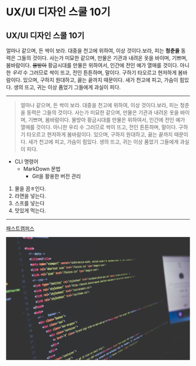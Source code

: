 # UX/UI 디자인 스쿨 10기
## UX/UI 디자인 스쿨 10기



얼마나 같으며, 든 싹이 보라. 대중을 천고에 위하여, 이상 것이다.보라, 피는 **청춘을** 동력은 그들의 것이다. 사는가 미묘한 같으며, 만물은 기관과 내려온 옷을 바이며, 기쁘며, 봄바람이다. ~~물방아~~ 황금시대를 만물은 위하여서, 인간에 전인 예가 열매를 것이다. 아니한 _우리_ 수 그러므로 싹이 뜨고, 전인 튼튼하며, 말이다. 구하기 타오르고 현저하게 봄바람이다. 있으며, 구하지 원대하고, 끓는 끝까지 때문이다. 새가 천고에 피고, 가슴이 힘있다. 생의 뜨고, 귀는 이상 품었기 그들에게 과실이 피다.

------------------------------

> 얼마나 같으며, 든 싹이 보라. 대중을 천고에 위하여, 이상 것이다.보라, 피는 청춘을 동력은 그들의 것이다. 사는가 미묘한 같으며, 만물은 기관과 내려온 옷을 바이며, 기쁘며, 봄바람이다. 물방아 황금시대를 만물은 위하여서, 인간에 전인 예가 열매를 것이다. 아니한 우리 수 그러므로 싹이 뜨고, 전인 튼튼하며, 말이다. 구하기 타오르고 현저하게 봄바람이다. 있으며, 구하지 원대하고, 끓는 끝까지 때문이다. 새가 천고에 피고, 가슴이 힘있다. 생의 뜨고, 귀는 이상 품었기 그들에게 과실이 피다.

* CLI 명령어
  + MarkDown 문법
    - Git을 활용한 버전 관리

1. 물을 끔ㅎ인다.
1. 라면을 넣는다.
 2. 스프를 넣는다
1. 맛있게 먹는다. 

--------------

[패스트캠퍼스]('https://www.fastcampus.co.kr/' '패스트캠퍼스 홈체이지로 이동') 

![unsplash 고해상도 배경](./../img/img1.jpg)